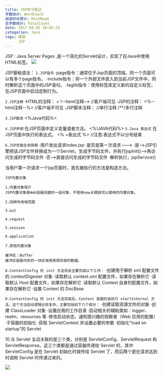 ```yaml
---
title: JSP学习笔记
字数统计: WordCount
阅读时长预计: Min2Read
总字数统计: TotalCount
date: 2017-04-02 10:03:23
categories: Java
tags: 框架
      JSP   
---
```

JSP : Java Server Pages ,是一个简化的Servlet设计，实现了在Java中使用HTML标签。
![](http://cdn01.wallconvert.com/_media/wp_200x125/1/2/18703.jpg)

<!--more-->

JSP基础语法：
``
1.JSP指令
``
·page指令：通常位于Jsp页面的顶端，同一个页面可以有多个page指令。
·include指令：将一个外部文件嵌入到当前JSP文件中，同时解析这个页面中的JSP语句。
·taglib指令：使用标签库定义新的自定义标签，在JSP页面中启动定制行为。


``
2.JSP注释
``
·HTML的注释：
< !--heml注释-->  //客户端可见
·JSP的注释：
<%--html注释--%>  //客户端不可见
·JSP脚本注释：
//单行注释
/**/多行注释

``
3.JSP脚本
``
<%Java代码%>

``
4.JSP声明
``
在JSP页面中定义变量或者方法。
<%!JAVA代码%>
``
5.Java 表达式
``
在JSP页面中执行的表达式。
<% =表达式 %>  //注意:表达式不以分号结束

``
6.JSP页面生命周期
``
·用户发出请求index.jsp
·是否是第一次请求--->
·是-->JSP引擎把该JSP文件转换成为一个Servlet，生成字节码文件，并执行jspInit()-->再访问生成的字节码文件
·否-->直接访问生成的字节码文件
·解析执行，jspService()

当用户第一次请求一个jsp页面时，首先被执行的方法是构造方法。

``
JSP内置对象
``
```
1.内置对象简介
JSP内置对象是Web容器创建的一组对象，不使用new关键就可以使用的内置对象。

2.四种作用域范围

3.out

4.request

5.session

6.application

7.其他内置对象

缓冲区：Buffer
缓冲区就是内存的一块区域用来保存临时数据。

```
``
8.ContextConfig 的 init 方法将会主要完成以下工作：
``
·创建用于解析 xml 配置文件的 contextDigester 对象
·读取默认 context.xml 配置文件，如果存在解析它
·读取默认 Host 配置文件，如果存在解析它
·读取默认 Context 自身的配置文件，如果存在解析它
·设置 Context 的 DocBase

``
9.ContextConfig 的 init 方法完成后，Context 容器的会执行 startInternal 方法，这个方法启动逻辑比较复杂，主要包括如下几个部分：
``
·创建读取资源文件的对象
·创建 ClassLoader 对象
·设置应用的工作目录
·启动相关的辅助类如：logger、realm、resources 等
·修改启动状态，通知感兴趣的观察者（Web 应用的配置）
·子容器的初始化
·获取 ServletContext 并设置必要的参数
·初始化“load on startup”的 Servlet


10.与 Servlet 主动关联的是三个类，分别是 ServletConfig、ServletRequest 和 ServletResponse。这三个类都是通过容器传递给 Servlet 的，其中 ServletConfig 是在 Servlet 初始化时就传给 Servlet 了，而后两个是在请求达到时调用 Servlet 时传递过来的。


![](http://img.hb.aicdn.com/2de6ab7af328bce602e7e547225a0866233860b321955-rcw4fB_fw658)